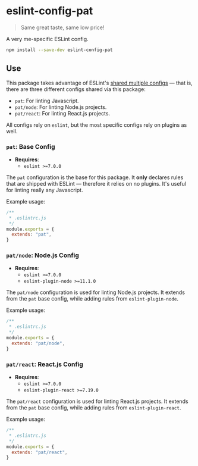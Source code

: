 # eslint-config-pat

> Same great taste, same low price!

A very me-specific ESLint config.

```sh
npm install --save-dev eslint-config-pat
```

## Use

This package takes advantage of ESLint's [shared multiple configs][eslint-configs] — that is, there are three different configs shared via this package:

- `pat`: For linting Javascript.
- `pat/node`: For linting Node.js projects.
- `pat/react`: For linting React.js projects.

All configs rely on `eslint`, but the most specific configs rely on plugins as well.

### `pat`: Base Config

- **Requires**:
    - `eslint >=7.0.0`

The `pat` configuration is the base for this package. It **only** declares rules that are shipped with ESLint — therefore it relies on no plugins. It's useful for linting really any Javascript.

Example usage:

```js
/**
 * .eslintrc.js
 */
module.exports = {
  extends: "pat",
}
```

### `pat/node`: Node.js Config

- **Requires**:
    - `eslint >=7.0.0`
    - `eslint-plugin-node >=11.1.0`

The `pat/node` configuration is used for linting Node.js projects. It extends from the `pat` base config, while adding rules from `eslint-plugin-node`.

Example usage:

```js
/**
 * .eslintrc.js
 */
module.exports = {
  extends: "pat/node",
}
```

### `pat/react`: React.js Config

- **Requires**:
    - `eslint >=7.0.0`
    - `eslint-plugin-react >=7.19.0`

The `pat/react` configuration is used for linting React.js projects. It extends from the `pat` base config, while adding rules from `eslint-plugin-react`.

Example usage:

```js
/**
 * .eslintrc.js
 */
module.exports = {
  extends: "pat/react",
}
```

[eslint-configs]: https://eslint.org/docs/developer-guide/shareable-configs#sharing-multiple-configs